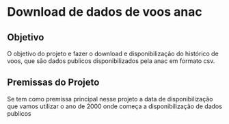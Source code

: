 # Download de dados de voos anac

## Objetivo

O objetivo do projeto e fazer o download e disponibilização do histórico de voos, que são dados publicos disponibilizados pela anac em formato csv.

## Premissas do Projeto

Se tem como premissa principal nesse projeto a data de disponibilização que vamos utilizar o ano de 2000 onde começa a disponibilização de dados publicos